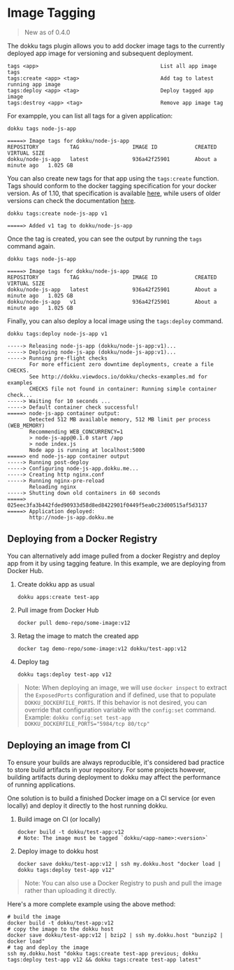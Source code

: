 # Image Tagging

> New as of 0.4.0

The dokku tags plugin allows you to add docker image tags to the currently deployed app image for versioning and subsequent deployment.

```
tags <app>                                       List all app image tags
tags:create <app> <tag>                          Add tag to latest running app image
tags:deploy <app> <tag>                          Deploy tagged app image
tags:destroy <app> <tag>                         Remove app image tag
```

For exampple, you can list all tags for a given application:

```shell
dokku tags node-js-app
```

```
=====> Image tags for dokku/node-js-app
REPOSITORY          TAG                 IMAGE ID            CREATED              VIRTUAL SIZE
dokku/node-js-app   latest              936a42f25901        About a minute ago   1.025 GB
```

You can also create new tags for that app using the `tags:create` function. Tags should conform to the docker tagging specification for your docker version. As of 1.10, that specification is available [here](https://github.com/docker/docker/blob/master/image/spec/v1.1.md), while users of older versions can check the documentation [here](https://github.com/docker/docker/blob/master/image/spec/v1.md).

```shell
dokku tags:create node-js-app v1
```

```
=====> Added v1 tag to dokku/node-js-app
```

Once the tag is created, you can see the output by running the `tags` command again.

```shell
dokku tags node-js-app
```

```
=====> Image tags for dokku/node-js-app
REPOSITORY          TAG                 IMAGE ID            CREATED              VIRTUAL SIZE
dokku/node-js-app   latest              936a42f25901        About a minute ago   1.025 GB
dokku/node-js-app   v1                  936a42f25901        About a minute ago   1.025 GB
```

Finally, you can also deploy a local image using the `tags:deploy` command.

```shell
dokku tags:deploy node-js-app v1
```

```
-----> Releasing node-js-app (dokku/node-js-app:v1)...
-----> Deploying node-js-app (dokku/node-js-app:v1)...
-----> Running pre-flight checks
       For more efficient zero downtime deployments, create a file CHECKS.
       See http://dokku.viewdocs.io/dokku/checks-examples.md for examples
       CHECKS file not found in container: Running simple container check...
-----> Waiting for 10 seconds ...
-----> Default container check successful!
=====> node-js-app container output:
       Detected 512 MB available memory, 512 MB limit per process (WEB_MEMORY)
       Recommending WEB_CONCURRENCY=1
       > node-js-app@0.1.0 start /app
       > node index.js
       Node app is running at localhost:5000
=====> end node-js-app container output
-----> Running post-deploy
-----> Configuring node-js-app.dokku.me...
-----> Creating http nginx.conf
-----> Running nginx-pre-reload
       Reloading nginx
-----> Shutting down old containers in 60 seconds
=====> 025eec3fa3b442fded90933d58d8ed8422901f0449f5ea0c23d00515af5d3137
=====> Application deployed:
       http://node-js-app.dokku.me
```

## Deploying from a Docker Registry

You can alternatively add image pulled from a docker Registry and deploy app from it by using tagging feature. In this example, we are deploying from Docker Hub.

1. Create dokku app as usual

    ```shell
    dokku apps:create test-app
    ```

2. Pull image from Docker Hub

    ```shell
    docker pull demo-repo/some-image:v12
    ```

3. Retag the image to match the created app

    ```shell
    docker tag demo-repo/some-image:v12 dokku/test-app:v12
    ```

4. Deploy tag

    ```shell
    dokku tags:deploy test-app v12
    ```

> Note: When deploying an image, we will use `docker inspect` to extract the `ExposedPorts` configuration and if defined, use that to populate `DOKKU_DOCKERFILE_PORTS`. If this behavior is not desired, you can override that configuration variable with the `config:set` command.
> Example: `dokku config:set test-app DOKKU_DOCKERFILE_PORTS="5984/tcp 80/tcp"`

## Deploying an image from CI

To ensure your builds are always reproducible, it's considered bad practice to store build
artifacts in your repository. For some projects however, building artifacts during deployment
to dokku may affect the performance of running applications.

One solution is to build a finished Docker image on a CI service (or even locally) and deploy
it directly to the host running dokku.

1. Build image on CI (or locally)

    ```shell
    docker build -t dokku/test-app:v12
    # Note: The image must be tagged `dokku/<app-name>:<version>`
    ```

2. Deploy image to dokku host

    ```shell
    docker save dokku/test-app:v12 | ssh my.dokku.host "docker load | dokku tags:deploy test-app v12"
    ```

> Note: You can also use a Docker Registry to push and pull
> the image rather than uploading it directly.

Here's a more complete example using the above method:

```shell
# build the image
docker build -t dokku/test-app:v12
# copy the image to the dokku host
docker save dokku/test-app:v12 | bzip2 | ssh my.dokku.host "bunzip2 | docker load"
# tag and deploy the image
ssh my.dokku.host "dokku tags:create test-app previous; dokku tags:deploy test-app v12 && dokku tags:create test-app latest"
```
